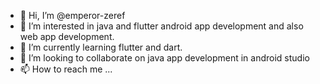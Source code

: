 - 👋 Hi, I’m @emperor-zeref
- 👀 I’m interested in java and flutter android app development and also web app development.
- 🌱 I’m currently learning flutter and dart.
- 💞️ I’m looking to collaborate on java app development in android studio
- 📫 How to reach me ...

<!---
emperor-zeref/emperor-zeref is a ✨ special ✨ repository because its `README.md` (this file) appears on your GitHub profile.
You can click the Preview link to take a look at your changes.
--->
